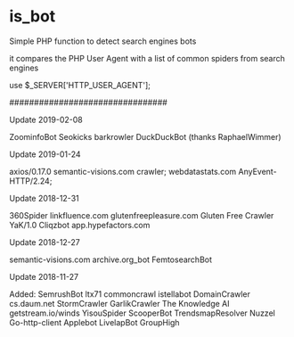 is_bot
======

Simple PHP function to detect search engines bots

it compares the PHP User Agent with a list of common spiders from search engines

use $_SERVER['HTTP_USER_AGENT'];


################################

Update 2019-02-08

ZoominfoBot
Seokicks 
barkrowler
DuckDuckBot
(thanks RaphaelWimmer)

Update 2019-01-24

axios/0.17.0
semantic-visions.com crawler;
webdatastats.com
AnyEvent-HTTP/2.24;

Update 2018-12-31

360Spider
linkfluence.com
glutenfreepleasure.com
Gluten Free Crawler
YaK/1.0
Cliqzbot
app.hypefactors.com

Update 2018-12-27

semantic-visions.com
archive.org_bot
FemtosearchBot

Update 2018-11-27

Added:
SemrushBot
ltx71
commoncrawl
istellabot
DomainCrawler
cs.daum.net
StormCrawler
GarlikCrawler
The Knowledge AI
getstream.io/winds
YisouSpider
ScooperBot
TrendsmapResolver
Nuzzel
Go-http-client
Applebot
LivelapBot
GroupHigh
